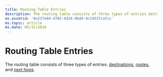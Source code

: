 ```yaml
---
title: Routing Table Entries
description: The routing table consists of three types of entries destinations, routes, and next hops.
ms.assetid: '8e237e9d-4702-4d24-9bd9-4c24537ca7cc'
ms.topic: article
ms.date: 05/31/2018
---
```


# Routing Table Entries

The routing table consists of three types of entries: [destinations](destinations.md), [routes](routes-and-the-best-route.md), and [next hops](next-hops.md).

 

 




